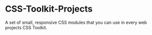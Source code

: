 # CSS-Toolkit-Projects
A set of small, responsive CSS modules that you can use in every web projects CSS Toolkit.
